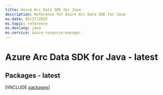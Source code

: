 ```yaml
---
title: Azure Arc Data SDK for Java
description: Reference for Azure Arc Data SDK for Java
ms.date: 05/27/2025
ms.topic: reference
ms.devlang: java
ms.service: azure-resource-manager
---
```

# Azure Arc Data SDK for Java - latest
## Packages - latest
[!INCLUDE [packages](arc-data-index.md)]